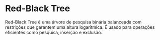 # Red-Black Tree

Red-Black Tree é uma árvore de pesquisa binária balanceada com restrições que garantem uma altura logarítmica. É usado para operações eficientes como pesquisa, inserção e exclusão.